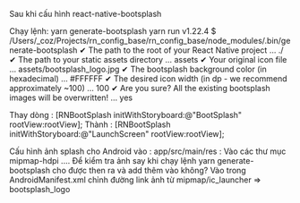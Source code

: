 Sau khi cấu hình react-native-bootsplash

Chạy lệnh:
yarn generate-bootsplash
yarn run v1.22.4
\$ /Users/\_coz/Projects/rn_config_base/rn_config_base/node_modules/.bin/generate-bootsplash
✔ The path to the root of your React Native project … ./
✔ The path to your static assets directory … assets
✔ Your original icon file … assets/bootsplash_logo.jpg
✔ The bootsplash background color (in hexadecimal) … #FFFFFF
✔ The desired icon width (in dp - we recommend approximately ~100) … 100
✔ Are you sure? All the existing bootsplash images will be overwritten! … yes

Thay dòng :
[RNBootSplash initWithStoryboard:@"BootSplash" rootView:rootView];
Thành :
[RNBootSplash initWithStoryboard:@"LaunchScreen" rootView:rootView];

Cấu hình ảnh splash cho Android vào :
app/src/main/res : Vào các thư mục mipmap-hdpi .... Để kiểm tra ảnh say khi chạy lệnh yarn generate-bootsplash cho được then ra và add thêm vào không?
Vào trong AndroidManifest.xml chỉnh đường link ảnh từ mipmap/ic_launcher => bootsplash_logo
<application android:name=".MainApplication" android:label="@string/app_name" android:icon="@mipmap/bootsplash_logo" android:roundIcon="@mipmap/ic_launcher_round" android:allowBackup="false" android:theme="@style/AppTheme">
